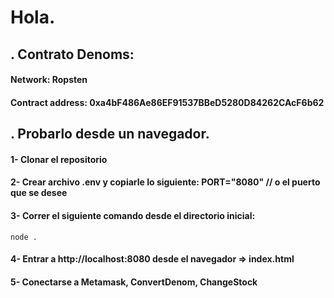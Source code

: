 # Hola. 
## . Contrato Denoms: 
#### Network: Ropsten 
#### Contract address: 0xa4bF486Ae86EF91537BBeD5280D84262CAcF6b62

## . Probarlo desde un navegador. 
#### 1- Clonar el repositorio 
#### 2- Crear archivo .env  y copiarle lo siguiente: PORT="8080" // o el puerto que se desee
#### 3- Correr el siguiente comando desde el directorio inicial:
  `node .`

#### 4- Entrar a http://localhost:8080 desde el navegador => index.html
#### 5- Conectarse a Metamask, ConvertDenom, ChangeStock
